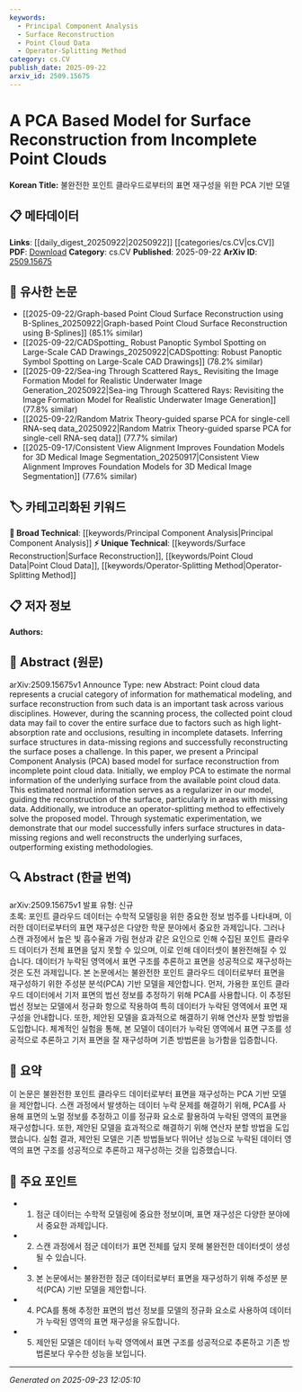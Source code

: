 ```yaml
---
keywords:
  - Principal Component Analysis
  - Surface Reconstruction
  - Point Cloud Data
  - Operator-Splitting Method
category: cs.CV
publish_date: 2025-09-22
arxiv_id: 2509.15675
---
```


<!-- KEYWORD_LINKING_METADATA:
{
  "processed_timestamp": "2025-09-23T12:05:10.354593",
  "vocabulary_version": "1.0",
  "selected_keywords": [
    "Principal Component Analysis",
    "Surface Reconstruction",
    "Point Cloud Data",
    "Operator-Splitting Method"
  ],
  "rejected_keywords": [],
  "similarity_scores": {
    "Principal Component Analysis": 0.78,
    "Surface Reconstruction": 0.79,
    "Point Cloud Data": 0.77,
    "Operator-Splitting Method": 0.75
  },
  "extraction_method": "AI_prompt_based",
  "budget_applied": true,
  "candidates_json": {
    "candidates": [
      {
        "surface": "Principal Component Analysis",
        "canonical": "Principal Component Analysis",
        "aliases": [
          "PCA"
        ],
        "category": "broad_technical",
        "rationale": "Principal Component Analysis is a foundational technique in data analysis, relevant for linking with other dimensionality reduction and data processing methods.",
        "novelty_score": 0.45,
        "connectivity_score": 0.85,
        "specificity_score": 0.65,
        "link_intent_score": 0.78
      },
      {
        "surface": "Surface Reconstruction",
        "canonical": "Surface Reconstruction",
        "aliases": [
          "Surface Modeling"
        ],
        "category": "unique_technical",
        "rationale": "Surface Reconstruction is a specialized task in computer graphics and vision, connecting with various modeling and visualization techniques.",
        "novelty_score": 0.72,
        "connectivity_score": 0.68,
        "specificity_score": 0.82,
        "link_intent_score": 0.79
      },
      {
        "surface": "Point Cloud Data",
        "canonical": "Point Cloud Data",
        "aliases": [
          "3D Point Clouds"
        ],
        "category": "unique_technical",
        "rationale": "Point Cloud Data is crucial for linking with 3D modeling and spatial data processing technologies.",
        "novelty_score": 0.68,
        "connectivity_score": 0.75,
        "specificity_score": 0.8,
        "link_intent_score": 0.77
      },
      {
        "surface": "Operator-Splitting Method",
        "canonical": "Operator-Splitting Method",
        "aliases": [
          "Operator Splitting"
        ],
        "category": "unique_technical",
        "rationale": "Operator-Splitting Method is a mathematical technique that can link with optimization and numerical methods.",
        "novelty_score": 0.65,
        "connectivity_score": 0.7,
        "specificity_score": 0.78,
        "link_intent_score": 0.75
      }
    ],
    "ban_list_suggestions": [
      "method",
      "experiment",
      "performance"
    ]
  },
  "decisions": [
    {
      "candidate_surface": "Principal Component Analysis",
      "resolved_canonical": "Principal Component Analysis",
      "decision": "linked",
      "scores": {
        "novelty": 0.45,
        "connectivity": 0.85,
        "specificity": 0.65,
        "link_intent": 0.78
      }
    },
    {
      "candidate_surface": "Surface Reconstruction",
      "resolved_canonical": "Surface Reconstruction",
      "decision": "linked",
      "scores": {
        "novelty": 0.72,
        "connectivity": 0.68,
        "specificity": 0.82,
        "link_intent": 0.79
      }
    },
    {
      "candidate_surface": "Point Cloud Data",
      "resolved_canonical": "Point Cloud Data",
      "decision": "linked",
      "scores": {
        "novelty": 0.68,
        "connectivity": 0.75,
        "specificity": 0.8,
        "link_intent": 0.77
      }
    },
    {
      "candidate_surface": "Operator-Splitting Method",
      "resolved_canonical": "Operator-Splitting Method",
      "decision": "linked",
      "scores": {
        "novelty": 0.65,
        "connectivity": 0.7,
        "specificity": 0.78,
        "link_intent": 0.75
      }
    }
  ]
}
-->

# A PCA Based Model for Surface Reconstruction from Incomplete Point Clouds

**Korean Title:** 불완전한 포인트 클라우드로부터의 표면 재구성을 위한 PCA 기반 모델

## 📋 메타데이터

**Links**: [[daily_digest_20250922|20250922]] [[categories/cs.CV|cs.CV]]
**PDF**: [Download](https://arxiv.org/pdf/2509.15675.pdf)
**Category**: cs.CV
**Published**: 2025-09-22
**ArXiv ID**: [2509.15675](https://arxiv.org/abs/2509.15675)

## 🔗 유사한 논문
- [[2025-09-22/Graph-based Point Cloud Surface Reconstruction using B-Splines_20250922|Graph-based Point Cloud Surface Reconstruction using B-Splines]] (85.1% similar)
- [[2025-09-22/CADSpotting_ Robust Panoptic Symbol Spotting on Large-Scale CAD Drawings_20250922|CADSpotting: Robust Panoptic Symbol Spotting on Large-Scale CAD Drawings]] (78.2% similar)
- [[2025-09-22/Sea-ing Through Scattered Rays_ Revisiting the Image Formation Model for Realistic Underwater Image Generation_20250922|Sea-ing Through Scattered Rays: Revisiting the Image Formation Model for Realistic Underwater Image Generation]] (77.8% similar)
- [[2025-09-22/Random Matrix Theory-guided sparse PCA for single-cell RNA-seq data_20250922|Random Matrix Theory-guided sparse PCA for single-cell RNA-seq data]] (77.7% similar)
- [[2025-09-17/Consistent View Alignment Improves Foundation Models for 3D Medical Image Segmentation_20250917|Consistent View Alignment Improves Foundation Models for 3D Medical Image Segmentation]] (77.6% similar)

## 🏷️ 카테고리화된 키워드
**🧠 Broad Technical**: [[keywords/Principal Component Analysis|Principal Component Analysis]]
**⚡ Unique Technical**: [[keywords/Surface Reconstruction|Surface Reconstruction]], [[keywords/Point Cloud Data|Point Cloud Data]], [[keywords/Operator-Splitting Method|Operator-Splitting Method]]

## 📋 저자 정보

**Authors:** 

## 📄 Abstract (원문)

arXiv:2509.15675v1 Announce Type: new 
Abstract: Point cloud data represents a crucial category of information for mathematical modeling, and surface reconstruction from such data is an important task across various disciplines. However, during the scanning process, the collected point cloud data may fail to cover the entire surface due to factors such as high light-absorption rate and occlusions, resulting in incomplete datasets. Inferring surface structures in data-missing regions and successfully reconstructing the surface poses a challenge. In this paper, we present a Principal Component Analysis (PCA) based model for surface reconstruction from incomplete point cloud data. Initially, we employ PCA to estimate the normal information of the underlying surface from the available point cloud data. This estimated normal information serves as a regularizer in our model, guiding the reconstruction of the surface, particularly in areas with missing data. Additionally, we introduce an operator-splitting method to effectively solve the proposed model. Through systematic experimentation, we demonstrate that our model successfully infers surface structures in data-missing regions and well reconstructs the underlying surfaces, outperforming existing methodologies.

## 🔍 Abstract (한글 번역)

arXiv:2509.15675v1 발표 유형: 신규  
초록: 포인트 클라우드 데이터는 수학적 모델링을 위한 중요한 정보 범주를 나타내며, 이러한 데이터로부터의 표면 재구성은 다양한 학문 분야에서 중요한 과제입니다. 그러나 스캔 과정에서 높은 빛 흡수율과 가림 현상과 같은 요인으로 인해 수집된 포인트 클라우드 데이터가 전체 표면을 덮지 못할 수 있으며, 이로 인해 데이터셋이 불완전해질 수 있습니다. 데이터가 누락된 영역에서 표면 구조를 추론하고 표면을 성공적으로 재구성하는 것은 도전 과제입니다. 본 논문에서는 불완전한 포인트 클라우드 데이터로부터 표면을 재구성하기 위한 주성분 분석(PCA) 기반 모델을 제안합니다. 먼저, 가용한 포인트 클라우드 데이터에서 기저 표면의 법선 정보를 추정하기 위해 PCA를 사용합니다. 이 추정된 법선 정보는 모델에서 정규화 항으로 작용하여 특히 데이터가 누락된 영역에서 표면 재구성을 안내합니다. 또한, 제안된 모델을 효과적으로 해결하기 위해 연산자 분할 방법을 도입합니다. 체계적인 실험을 통해, 본 모델이 데이터가 누락된 영역에서 표면 구조를 성공적으로 추론하고 기저 표면을 잘 재구성하며 기존 방법론을 능가함을 입증합니다.

## 📝 요약

이 논문은 불완전한 포인트 클라우드 데이터로부터 표면을 재구성하는 PCA 기반 모델을 제안합니다. 스캔 과정에서 발생하는 데이터 누락 문제를 해결하기 위해, PCA를 사용해 표면의 노멀 정보를 추정하고 이를 정규화 요소로 활용하여 누락된 영역의 표면을 재구성합니다. 또한, 제안된 모델을 효과적으로 해결하기 위해 연산자 분할 방법을 도입했습니다. 실험 결과, 제안된 모델은 기존 방법들보다 뛰어난 성능으로 누락된 데이터 영역의 표면 구조를 성공적으로 추론하고 재구성하는 것을 입증했습니다.

## 🎯 주요 포인트

- 1. 점군 데이터는 수학적 모델링에 중요한 정보이며, 표면 재구성은 다양한 분야에서 중요한 과제입니다.
- 2. 스캔 과정에서 점군 데이터가 표면 전체를 덮지 못해 불완전한 데이터셋이 생성될 수 있습니다.
- 3. 본 논문에서는 불완전한 점군 데이터로부터 표면을 재구성하기 위해 주성분 분석(PCA) 기반 모델을 제안합니다.
- 4. PCA를 통해 추정한 표면의 법선 정보를 모델의 정규화 요소로 사용하여 데이터가 누락된 영역의 표면 재구성을 유도합니다.
- 5. 제안된 모델은 데이터 누락 영역에서 표면 구조를 성공적으로 추론하고 기존 방법론보다 우수한 성능을 보입니다.


---

*Generated on 2025-09-23 12:05:10*